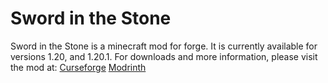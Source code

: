 # Sword in the Stone
Sword in the Stone is a minecraft mod for forge. It is currently available for versions 1.20, and 1.20.1.
For downloads and more information, please visit the mod at:
[Curseforge](https://www.curseforge.com/minecraft/mc-mods/bananarangs)
[Modrinth](https://modrinth.com/mod/swordinthestone)
